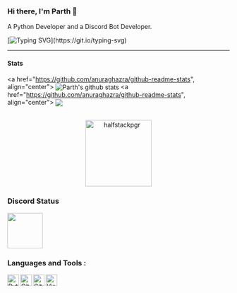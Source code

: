 ### Hi there, I'm Parth 👋
A Python Developer and a Discord Bot Developer.

[![Typing SVG](https://readme-typing-svg.demolab.com?font=Fira+Code&weight=500&size=34&duration=1000&pause=1000&color=1BF700&background=000000&center=true&vCenter=true&width=1000&height=100&lines=Started+with+batch+files+;Shifted+to+Cyber+Security+;Was+a+skid+back+then;Moved+to+threat+protection;Learnt+Python;Learnt+logic;Polished+Maths;And+here+I+am+experimenting+with;AI+and+ML+frameworks.)](https://git.io/typing-svg)


---
#### Stats
<a href="https://github.com/anuraghazra/github-readme-stats",  align="center">
  <img align="center" src="https://github-readme-stats.vercel.app/api?username=halfstackpgr&count_private=true&show_icons=true&theme=onedark" alt="Parth's github stats" />
</a>
<a href="https://github.com/anuraghazra/github-readme-stats", align="center">
  <img align="center" src="https://github-readme-stats.vercel.app/api/top-langs/?username=halfstackpgr&count_private=true&langs_count=3&theme=onedark" />
</a>
<br />
<br />
<p align="center">
  <img align="center" height="150em" src="https://github-readme-streak-stats.herokuapp.com/?user=MrBlueBird2&theme=onedarkr" alt="halfstackpgr" />
</p>


### Discord Status
<a href="https://discord.c99.nl/widget/theme-2/909619403350503536.png">
<img height="80px" src="https://discord.c99.nl/widget/theme-2/909619403350503536.png" />
</a>

### Languages and Tools : 

[<img align="left" alt="Python" width="26px" src="https://skillicons.dev/icons?i=python" />](https://python.org)
[<img align="left" alt="Git" width="26px" src="https://skillicons.dev/icons?i=git" />](https://git-scm.com)
[<img align="left" alt="GitHub" width="26px" src="https://cdn4.iconfinder.com/data/icons/socialcones/508/Github-128.png" />](https://github.com)
[<img align="left" alt="Visual Studio Code" width="26px" src="https://skillicons.dev/icons?i=vscode" />](https://code.visualstudio.com)
<br />
<br />
